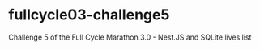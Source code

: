 # fullcycle03-challenge5
Challenge 5 of the Full Cycle Marathon 3.0 - Nest.JS and SQLite lives list

